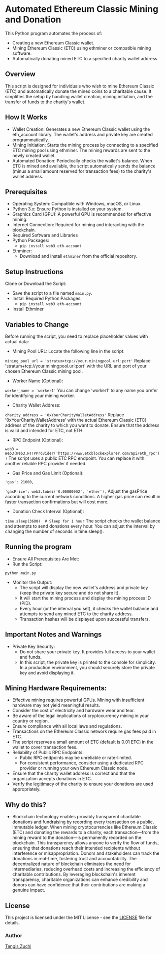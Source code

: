 # Automated Ethereum Classic Mining and Donation
This Python program automates the process of:

- Creating a new Ethereum Classic wallet.
- Mining Ethereum Classic (ETC) using ethminer or compatible mining software.
- Automatically donating mined ETC to a specified charity wallet address.

## Overview
This script is designed for individuals who wish to mine Ethereum Classic (ETC) and automatically donate the mined coins to a charitable cause. It simplifies the setup by handling wallet creation, mining initiation, and the transfer of funds to the charity's wallet.

## How It Works
- Wallet Creation: Generates a new Ethereum Classic wallet using the eth_account library. The wallet's address and private key are created programmatically.
- Mining Initiation: Starts the mining process by connecting to a specified ETC mining pool using ethminer. The mining rewards are sent to the newly created wallet.
- Automated Donation: Periodically checks the wallet's balance. When ETC is mined and available, the script automatically sends the balance (minus a small amount reserved for transaction fees) to the charity's wallet address.

## Prerequisites
- Operating System: Compatible with Windows, macOS, or Linux.
- Python 3.x: Ensure Python is installed on your system.
- Graphics Card (GPU): A powerful GPU is recommended for effective mining.
- Internet Connection: Required for mining and interacting with the blockchain.
- Required Software and Libraries
- Python Packages:
    - ```pip install web3 eth-account```
- Ethminer:
    - Download and install ```ethminer``` from the official repository.

## Setup Instructions
Clone or Download the Script:
- Save the script to a file named ```main.py```.
- Install Required Python Packages:
    - ```pip install web3 eth-account```
- Install Ethminer

## Variables to Change
Before running the script, you need to replace placeholder values with actual data:

- Mining Pool URL:
Locate the following line in the script:

```mining_pool_url = 'stratum+tcp://your.miningpool.url:port'```
Replace 'stratum+tcp://your.miningpool.url:port' with the URL and port of your chosen Ethereum Classic mining pool.
- Worker Name (Optional):
  
```worker_name = 'worker1'```
You can change 'worker1' to any name you prefer for identifying your mining worker.
- Charity Wallet Address:
  
```charity_address = '0xYourCharityWalletAddress'```
Replace '0xYourCharityWalletAddress' with the actual Ethereum Classic (ETC) address of the charity to which you want to donate.
Ensure that the address is valid and intended for ETC, not ETH.
- RPC Endpoint (Optional):
  
```web3 = Web3(Web3.HTTPProvider('https://www.etcblockexplorer.com/api/eth_rpc'))```
The script uses a public ETC RPC endpoint. You can replace it with another reliable RPC provider if needed.
- Gas Price and Gas Limit (Optional):
  
```'gas': 21000,```

```'gasPrice': web3.toWei('0.00000002', 'ether'),```
Adjust the gasPrice according to the current network conditions. A higher gas price can result in faster transaction confirmations but will cost more.
- Donation Check Interval (Optional):

```time.sleep(3600)  # Sleep for 1 hour```
The script checks the wallet balance and attempts to send donations every hour. You can adjust the interval by changing the number of seconds in time.sleep().

## Running the program
- Ensure All Prerequisites Are Met:
- Run the Script:
  
```python main.py```
- Monitor the Output:
    - The script will display the new wallet's address and private key (keep the private key secure and do not share it).
    - It will start the mining process and display the mining process ID (PID).
    - Every hour (or the interval you set), it checks the wallet balance and attempts to send any mined ETC to the charity address.
    - Transaction hashes will be displayed upon successful transfers.

## Important Notes and Warnings
- Private Key Security:
    - Do not share your private key. It provides full access to your wallet and funds.
    - In this script, the private key is printed to the console for simplicity. In a production environment, you should securely store the private key and avoid displaying it.

## Mining Hardware Requirements:
- Effective mining requires powerful GPUs. Mining with insufficient hardware may not yield meaningful results.
- Consider the cost of electricity and hardware wear and tear.
- Be aware of the legal implications of cryptocurrency mining in your country or region.
- Ensure compliance with all local laws and regulations.
- Transactions on the Ethereum Classic network require gas fees paid in ETC.
- The script reserves a small amount of ETC (default is 0.01 ETC) in the wallet to cover transaction fees.
- Reliability of Public RPC Endpoints:
    - Public RPC endpoints may be unreliable or rate-limited.
    - For consistent performance, consider using a dedicated RPC provider or running your own Ethereum Classic node.
- Ensure that the charity wallet address is correct and that the organization accepts donations in ETC.
- Verify the legitimacy of the charity to ensure your donations are used appropriately.

## Why do this?
- Blockchain technology enables provably transparent charitable donations and fundraising by recording every transaction on a public, immutable ledger. When mining cryptocurrencies like Ethereum Classic (ETC) and donating the rewards to a charity, each transaction—from the mining reward to the donation—is permanently recorded on the blockchain. This transparency allows anyone to verify the flow of funds, ensuring that donations reach their intended recipients without interference or misappropriation. Donors and stakeholders can track the donations in real-time, fostering trust and accountability. The decentralized nature of blockchain eliminates the need for intermediaries, reducing overhead costs and increasing the efficiency of charitable contributions. By leveraging blockchain's inherent transparency, charitable organizations can enhance credibility and donors can have confidence that their contributions are making a genuine impact.


## License
This project is licensed under the MIT License - see the [LICENSE](LICENSE) file for details.

### Author
[Tengis Zuchi](https://github.com/tengiszuchi)
